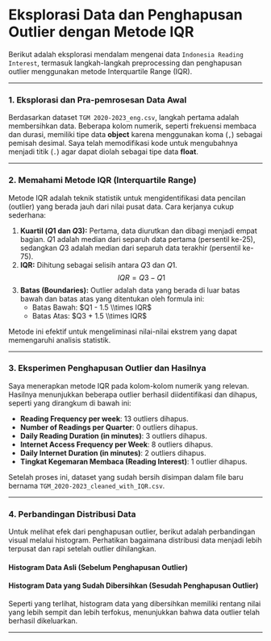 # Eksplorasi Data dan Penghapusan Outlier dengan Metode IQR

Berikut adalah eksplorasi mendalam mengenai data `Indonesia Reading Interest`, termasuk langkah-langkah preprocessing dan penghapusan outlier menggunakan metode Interquartile Range (IQR).

-----

### 1\. Eksplorasi dan Pra-pemrosesan Data Awal

Berdasarkan dataset `TGM 2020-2023_eng.csv`, langkah pertama adalah membersihkan data. Beberapa kolom numerik, seperti frekuensi membaca dan durasi, memiliki tipe data **object** karena menggunakan koma (`,`) sebagai pemisah desimal. Saya telah memodifikasi kode untuk mengubahnya menjadi titik (`.`) agar dapat diolah sebagai tipe data **float**.

-----

### 2\. Memahami Metode IQR (Interquartile Range)

Metode IQR adalah teknik statistik untuk mengidentifikasi data pencilan (outlier) yang berada jauh dari nilai pusat data. Cara kerjanya cukup sederhana:

1.  **Kuartil ($Q1$ dan $Q3$):** Pertama, data diurutkan dan dibagi menjadi empat bagian. $Q1$ adalah median dari separuh data pertama (persentil ke-25), sedangkan $Q3$ adalah median dari separuh data terakhir (persentil ke-75).
2.  **IQR:** Dihitung sebagai selisih antara $Q3$ dan $Q1$.
    $$IQR = Q3 - Q1$$
3.  **Batas (Boundaries):** Outlier adalah data yang berada di luar batas bawah dan batas atas yang ditentukan oleh formula ini:
      * Batas Bawah: $Q1 - 1.5 \\times IQR$
      * Batas Atas: $Q3 + 1.5 \\times IQR$

Metode ini efektif untuk mengeliminasi nilai-nilai ekstrem yang dapat memengaruhi analisis statistik.

-----

### 3\. Eksperimen Penghapusan Outlier dan Hasilnya

Saya menerapkan metode IQR pada kolom-kolom numerik yang relevan. Hasilnya menunjukkan beberapa outlier berhasil diidentifikasi dan dihapus, seperti yang dirangkum di bawah ini:

  * **Reading Frequency per week**: 13 outliers dihapus.
  * **Number of Readings per Quarter**: 0 outliers dihapus.
  * **Daily Reading Duration (in minutes)**: 3 outliers dihapus.
  * **Internet Access Frequency per Week**: 8 outliers dihapus.
  * **Daily Internet Duration (in minutes)**: 2 outliers dihapus.
  * **Tingkat Kegemaran Membaca (Reading Interest)**: 1 outlier dihapus.

Setelah proses ini, dataset yang sudah bersih disimpan dalam file baru bernama `TGM_2020-2023_cleaned_with_IQR.csv`.

-----

### 4\. Perbandingan Distribusi Data

Untuk melihat efek dari penghapusan outlier, berikut adalah perbandingan visual melalui histogram. Perhatikan bagaimana distribusi data menjadi lebih terpusat dan rapi setelah outlier dihilangkan.

#### Histogram Data Asli (Sebelum Penghapusan Outlier)

#### Histogram Data yang Sudah Dibersihkan (Sesudah Penghapusan Outlier)

Seperti yang terlihat, histogram data yang dibersihkan memiliki rentang nilai yang lebih sempit dan lebih terfokus, menunjukkan bahwa data outlier telah berhasil dikeluarkan.

-----
